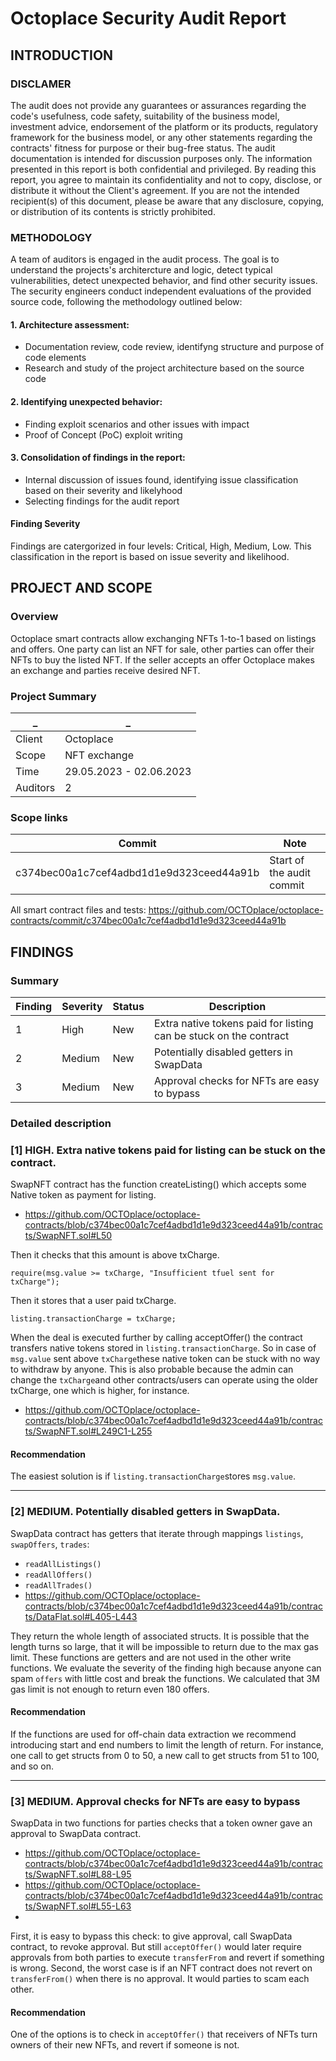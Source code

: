 # Octoplace Security Audit Report



## INTRODUCTION

### DISCLAMER

The audit does not provide any guarantees or assurances regarding the code's usefulness, code safety, suitability of the business model, investment advice, endorsement of the platform or its products, regulatory framework for the business model, or any other statements regarding the contracts' fitness for purpose or their bug-free status. The audit documentation is intended for discussion purposes only. The information presented in this report is both confidential and privileged. By reading this report, you agree to maintain its confidentiality and not to copy, disclose, or distribute it without the Client's agreement. If you are not the intended recipient(s) of this document, please be aware that any disclosure, copying, or distribution of its contents is strictly prohibited.


### METHODOLOGY

A team of auditors is engaged in the audit process. The goal is to understand the projects's architercture and logic, detect typical vulnerabilities, detect unexpected behavior, and find other security issues. The security engineers conduct independent evaluations of the provided source code, following the methodology outlined below:

#### 1. Architecture assessment:

* Documentation review, code review, identifyng structure and purpose of code elements
* Research and study of the project architecture based on the source code

#### 2. Identifying unexpected behavior:

* Finding exploit scenarios and other issues with impact
* Proof of Concept (PoC) exploit writing

#### 3. Consolidation of findings in the report:

* Internal discussion of issues found, identifying issue classification based on their severity and likelyhood
* Selecting findings for the audit report


#### Finding Severity

Findings are catergorized in four levels: Critical, High, Medium, Low. This classification in the report is based on issue severity and likelihood.


## PROJECT AND SCOPE

### Overview

Octoplace smart contracts allow exchanging NFTs 1-to-1 based on listings and offers. One party can list an NFT for sale, other parties can offer their NFTs to buy the listed NFT. If the seller accepts an offer Octoplace makes an exchange and parties receive desired NFT.


### Project Summary

_ | _
--- | ---
Client             | Octoplace
Scope              | NFT exchange
Time          | 29.05.2023 - 02.06.2023
Auditors | 2

### Scope links

Commit | Note
--- | ---
c374bec00a1c7cef4adbd1d1e9d323ceed44a91b  | Start of the audit commit

All smart contract files and tests:
https://github.com/OCTOplace/octoplace-contracts/commit/c374bec00a1c7cef4adbd1d1e9d323ceed44a91b



## FINDINGS

### Summary

Finding | Severity | Status | Description 
--- | --- | --- | ---
1 | High | New | Extra native tokens paid for listing can be stuck on the contract
2 | Medium | New | Potentially disabled getters in SwapData
3 | Medium | New | Approval checks for NFTs are easy to bypass

### Detailed description


### [1] HIGH. Extra native tokens paid for listing can be stuck on the contract.

SwapNFT contract has the function createListing() which accepts some Native token as payment for listing.
- https://github.com/OCTOplace/octoplace-contracts/blob/c374bec00a1c7cef4adbd1d1e9d323ceed44a91b/contracts/SwapNFT.sol#L50

Then it checks that this amount is above txCharge.
```
require(msg.value >= txCharge, "Insufficient tfuel sent for txCharge");
```

Then it stores that a user paid txCharge.
```
listing.transactionCharge = txCharge;
```

When the deal is executed further by calling acceptOffer() the contract transfers native tokens stored in `listing.transactionCharge`.
So in case of `msg.value` sent above `txCharge`these native token can be stuck with no way to withdraw by anyone.
This is also probable because the admin can change the `txCharge`and other contracts/users can operate using the older txCharge, one which is higher, for instance.
- https://github.com/OCTOplace/octoplace-contracts/blob/c374bec00a1c7cef4adbd1d1e9d323ceed44a91b/contracts/SwapNFT.sol#L249C1-L255

#### Recommendation

The easiest solution is if `listing.transactionCharge`stores `msg.value`.

---


### [2] MEDIUM. Potentially disabled getters in SwapData.

SwapData contract has getters that iterate through mappings `listings`, `swapOffers`, `trades`:
- `readAllListings()`
- `readAllOffers()`
- `readAllTrades()`
- https://github.com/OCTOplace/octoplace-contracts/blob/c374bec00a1c7cef4adbd1d1e9d323ceed44a91b/contracts/DataFlat.sol#L405-L443

They return the whole length of associated structs.
It is possible that the length turns so large, that it will be impossible to return due to the max gas limit. 
These functions are getters and are not used in the other write functions. We evaluate the severity of the finding high because anyone can spam `offers` with little cost and break the functions. We calculated that 3M gas limit is not enough to return even 180 offers.

#### Recommendation

If the functions are used for off-chain data extraction we recommend introducing start and end numbers to limit the length of return. For instance, one call to get structs from 0 to 50, a new call to get structs from 51 to 100, and so on.

---

### [3] MEDIUM. Approval checks for NFTs are easy to bypass

SwapData in two functions for parties checks that a token owner gave an approval to SwapData contract.
- https://github.com/OCTOplace/octoplace-contracts/blob/c374bec00a1c7cef4adbd1d1e9d323ceed44a91b/contracts/SwapNFT.sol#L88-L95
- https://github.com/OCTOplace/octoplace-contracts/blob/c374bec00a1c7cef4adbd1d1e9d323ceed44a91b/contracts/SwapNFT.sol#L55-L63
- 
First, it is easy to bypass this check: to give approval, call SwapData contract, to revoke approval. But still `acceptOffer()` would later require approvals from both parties to execute `transferFrom` and revert if something is wrong.
Second, the worst case is if an NFT contract does not revert on `transferFrom()` when there is no approval. It would parties to scam each other.

#### Recommendation

One of the options is to check in `acceptOffer()` that receivers of NFTs  turn owners of their new NFTs, and revert if someone is not.
